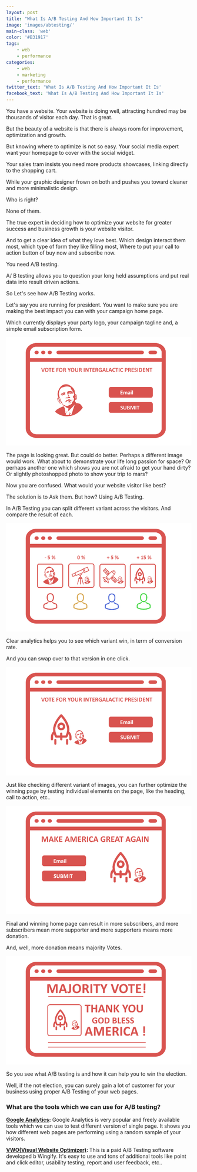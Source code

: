 ```yaml
---
layout: post
title: "What Is A/B Testing And How Important It Is"
image: 'images/abtesting/'
main-class: 'web'
color: '#B31917'
tags:
    - web
    - performance
categories:
    - web
    - marketing
    - performance
twitter_text: 'What Is A/B Testing And How Important It Is'
facebook_text: 'What Is A/B Testing And How Important It Is'
---
```


You have a website. Your website is doing well, attracting hundred may be thousands of visitor each day. That is great.

But the beauty of a website is that there is always room for improvement, optimization and growth.

But knowing where to optimize is not so easy. Your social media expert want your homepage to cover with the social widget.

Your sales tram insists you need more products showcases, linking directly to the shopping cart.

While your graphic designer frown on both and pushes you toward cleaner and more minimalistic design.

Who is right?

None of them. 

The true expert in deciding how to optimize your website for greater success and business growth is your website visitor.

And to get a clear idea of what they love best. Which design interact them most, which type of form they like filling most, Where to put your call to action button of buy now and subscribe now.

You need A/B testing.

A/ B testing allows you to question your long held assumptions and put real data into result driven actions.

So Let's see how A/B Testing works.

Let's say you are running for president.  You want to make sure you are making the best impact you can with your campaign home page.

Which currently displays your party logo, your campaign tagline and, a simple email subscription form.

![](https://raw.githubusercontent.com/abhishekraj007/blog/gh-pages/images/abtesting/ab1.png)

The page is looking great. But could do better. Perhaps a different image would work.
What about to demonstrate your life long passion for space?
Or perhaps another one which shows you are not afraid to get your hand dirty?
Or slightly photoshopped photo to show your trip to mars?

Now you are confused. What would your website visitor like best?

The solution is to Ask them. But how?
Using A/B Testing.  

In A/B Testing you can split different variant across the visitors. And compare the result of each.

![](https://raw.githubusercontent.com/abhishekraj007/blog/gh-pages/images/abtesting/ab2.png)

Clear analytics helps you to see which variant win, in term of conversion rate.

And you can swap over to that version in one click. 

![](https://raw.githubusercontent.com/abhishekraj007/blog/gh-pages/images/abtesting/ab3.png)

Just like checking different variant of images, you can further optimize the winning page by testing individual elements on the page, like the heading, call to action, etc..

![](https://raw.githubusercontent.com/abhishekraj007/blog/gh-pages/images/abtesting/ab4.png)

Final and winning home page can result in more subscribers, and more subscribers mean more supporter and more supporters means more donation.

And, well, more donation means majority Votes.

![](https://raw.githubusercontent.com/abhishekraj007/blog/gh-pages/images/abtesting/ab5.png)

So you see what A/B testing is and how it can help you to win the election. 

Well, if the not election, you can surely gain a lot of customer for your business using proper A/B Testing of your web pages.

### What are the tools which we can use for A/B testing?

<b>[Google Analytics](https://analytics.google.com):</b> Google Analytics is very popular and freely available tools which we can use to test different version of single page. It shows you how different web pages are performing using a random sample of your visitors. 

<b> [VWO(Visual  Website Optimizer)](https://vwo.com): </b> This is a paid A/B Testing software developed b Wingify. It's easy to use and tons of additional tools like point and click editor, usability testing, report and user feedback, etc..
















